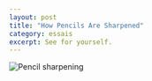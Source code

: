 ```yaml
---
layout: post
title: "How Pencils Are Sharpened"
category: essais
excerpt: See for yourself.
---
```


![Pencil sharpening](http://www.vincentbarr.com/assets/images/pencil-sharpening.gif)

<a href="https://plus.google.com/+VincentBarr0?rel=author"></a>